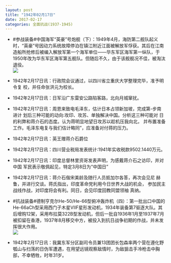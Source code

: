 ```yaml
---
layout: post
title: "1942年02月17日"
date: 2017-02-17
categories: 全面抗战(1937-1945)
---
```


<meta name="referrer" content="no-referrer" />

- #参战装备#中国海军“英豪”号炮舰（下）：1949年4月，海防第二舰队起义时，“英豪”号因动力系统故障停泊在镇江附近江面被解放军俘获。其后在江南造船所抢修后被编入解放军第一个海军单位——华东军区海军第一纵队，于1950年改为华东军区海军第五舰队。但随后不久，由于该舰舰况不佳，被淘汰退役。 <br/><img src="https://ww4.sinaimg.cn/large/aca367d8jw1fctubeaey3j20jg0otq7w.jpg" />

- 1942年2月17日讯：行政院会议通过，以四川省立重庆大学整理完毕，准予明令复 校，并任命张洪元为校长。 

- 1942年2月17日讯：日军沿广东雷安公路陷客路，北向月城窜扰。 

- 1942年2月17日讯：周恩来致电毛泽东，估计日本占领新加坡，完成第-步南进计 划后三种可能的动向:攻印、攻苏、单独解决中国。分析这三种可能对 日的利弊和蒋介石的态度。认为蒋明显地望日攻苏以趁机压我向北， 并布置准备工作。毛泽东电复与我们估计略同”，应准备对付蒋的压力。 

- 1942年2月17日讯：英王赠蒋介石爵位 

- 1942年2月17日讯：四川营业税局发表统计:1941年实收税款9502.1440万元。 

- 1942年2月17日讯：印度总督林里资哥发表声明，为感戴蒋介石之访印，并对中国 军民表示敬佩起见，特定3月8日为“中国日” 

- 1942年2月17日讯：蒋介石偕宋美龄及随行人员抵加尔各答，再次会见尼 赫鲁，并进行交谈。蒋氏指出，印度革命党利用今日世界大战的机会， 参加民主战线作战，对印度将会有利。同日，会见印度回教同盟领袖 真纳。 

- #抗战装备#德制亨克尔He-50/He-66型俯冲轰炸机（四）：第一批出口中国的He-66aCh型采用西门子木星VIIF星形发动机，1934年装备第7驱逐大队。其后增购12架，采用布拉莫322B型发动机，但后一批自1936年1月至1937年7月被扣留在香港，1937年8月移交中方，被投入到抗日战争初期的作战，并未发挥很大作用。 <br/><img src="https://ww2.sinaimg.cn/large/aca367d8jw1fct8iw6ilpj20rs0c1mzk.jpg" />

- 1942年2月17日讯：我冀东军分区副司令员兼13团团长包森率两个营在遵化野瓠山与扫荡的日伪军遭遇，在用望远镜观察敌情时，为敌狙击手冷枪击中胸部，不幸牺牲，时年31岁。 

